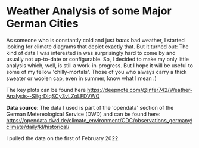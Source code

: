 # Weather Analysis of some Major German Cities

As someone who is constantly cold and just *hates* bad weather, I started looking for climate diagrams that depict exactly that. But it turned out: The kind of data I was interested in was surprisingly hard to come by and usually not up-to-date or configurable. So, I decided to make my only little analysis which, well, is still a work-in-progress. But I hope it will be useful to some of my fellow 'chilly-mortals'. Those of you who always carry a thick sweater or woolen cap, even in summer, know what I mean :)

The key plots can be found here 
https://deepnote.com/@infer742/Weather-Analysis--SEgrDIqSCy3vLZoLFDVWQ

**Data source**: The data I used is part of the 'opendata' section of the German Metereological Service (DWD) and can be found here: https://opendata.dwd.de/climate_environment/CDC/observations_germany/climate/daily/kl/historical/

I pulled the data on the first of February 2022. 
